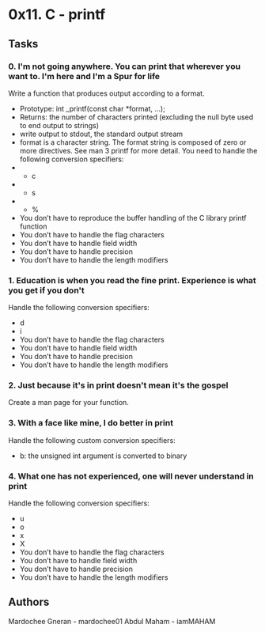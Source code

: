 # 0x11. C - printf

## Tasks
### 0. I'm not going anywhere. You can print that wherever you want to. I'm here and I'm a Spur for life

Write a function that produces output according to a format.

* Prototype: int _printf(const char *format, ...);
* Returns: the number of characters printed (excluding the null byte used to end output to strings)
* write output to stdout, the standard output stream
* format is a character string. The format string is composed of zero or more directives. See man 3 printf for more detail. You need to handle the following conversion specifiers:
* * c
* * s
* * %
* You don’t have to reproduce the buffer handling of the C library printf function
* You don’t have to handle the flag characters
* You don’t have to handle field width
* You don’t have to handle precision
* You don’t have to handle the length modifiers

### 1. Education is when you read the fine print. Experience is what you get if you don't

Handle the following conversion specifiers:

* d
* i
* You don’t have to handle the flag characters
* You don’t have to handle field width
* You don’t have to handle precision
* You don’t have to handle the length modifiers

### 2. Just because it's in print doesn't mean it's the gospel

Create a man page for your function.

### 3. With a face like mine, I do better in print

Handle the following custom conversion specifiers:
* b: the unsigned int argument is converted to binary

### 4. What one has not experienced, one will never understand in print

Handle the following conversion specifiers:

* u
* o
* x
* X
* You don’t have to handle the flag characters
* You don’t have to handle field width
* You don’t have to handle precision
* You don’t have to handle the length modifiers

## Authors

Mardochee Gneran - mardochee01
Abdul Maham - iamMAHAM
